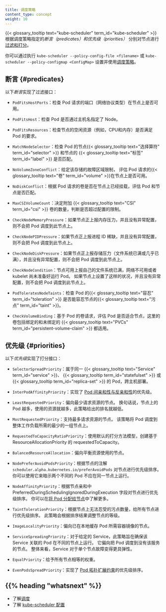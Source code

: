 ```yaml
---
title: 调度策略
content_type: concept
weight: 10
---
```

<!--  
title: Scheduling Policies
content_type: concept
weight: 10
-->

<!-- overview -->

<!--  
A scheduling Policy can be used to specify the *predicates* and *priorities*
that the {{< glossary_tooltip text="kube-scheduler" term_id="kube-scheduler" >}}
runs to [filter and score nodes](/docs/concepts/scheduling-eviction/kube-scheduler/#kube-scheduler-implementation),
respectively.
-->
{{< glossary_tooltip text="kube-scheduler" term_id="kube-scheduler" >}}
根据调度策略指定的*断言（predicates）*和*优先级（priorities）*
分别对节点进行[过滤和打分](/zh/docs/concepts/scheduling-eviction/kube-scheduler/#kube-scheduler-implementation)。

<!--  
You can set a scheduling policy by running
`kube-scheduler --policy-config-file <filename>` or
`kube-scheduler --policy-configmap <ConfigMap>`
and using the [Policy type](https://pkg.go.dev/k8s.io/kube-scheduler@v0.18.0/config/v1?tab=doc#Policy).
-->
你可以通过执行 `kube-scheduler --policy-config-file <filename>` 或
`kube-scheduler --policy-configmap <ConfigMap>` 
设置并使用[调度策略](https://pkg.go.dev/k8s.io/kube-scheduler@v0.18.0/config/v1?tab=doc#Policy)。


<!-- body -->

<!-- ## Predicates -->
## 断言    {#predicates}


<!-- The following *predicates* implement filtering: -->
以下*断言*实现了过滤接口：

<!-- 
- `PodFitsHostPorts`: Checks if a Node has free ports (the network protocol kind)
  for the Pod ports the Pod is requesting. 
-->
- `PodFitsHostPorts`：检查 Pod 请求的端口（网络协议类型）在节点上是否可用。

<!-- - `PodFitsHost`: Checks if a Pod specifies a specific Node by its hostname. -->
- `PodFitsHost`：检查 Pod 是否通过主机名指定了 Node。

<!-- 
- `PodFitsResources`: Checks if the Node has free resources (eg, CPU and Memory)
  to meet the requirement of the Pod.
-->
- `PodFitsResources`：检查节点的空闲资源（例如，CPU和内存）是否满足 Pod 的要求。

<!--  
- `MatchNodeSelector`: Checks if a Pod's Node {{< glossary_tooltip term_id="selector" >}}
   matches the Node's {{< glossary_tooltip text="label(s)" term_id="label" >}}.
-->
- `MatchNodeSelector`：检查 Pod 的节点{{< glossary_tooltip text="选择算符" term_id="selector" >}}
  和节点的 {{< glossary_tooltip text="标签" term_id="label" >}} 是否匹配。

<!--  
- `NoVolumeZoneConflict`: Evaluate if the {{< glossary_tooltip text="Volumes" term_id="volume" >}}
  that a Pod requests are available on the Node, given the failure zone restrictions for
  that storage.
-->
- `NoVolumeZoneConflict`：给定该存储的故障区域限制，
  评估 Pod 请求的{{< glossary_tooltip text="卷" term_id="volume" >}}在节点上是否可用。

<!--  
- `NoDiskConflict`: Evaluates if a Pod can fit on a Node due to the volumes it requests,
   and those that are already mounted.
-->
- `NoDiskConflict`：根据 Pod 请求的卷是否在节点上已经挂载，评估 Pod 和节点是否匹配。

<!--  
- `MaxCSIVolumeCount`: Decides how many {{< glossary_tooltip text="CSI" term_id="csi" >}}
  volumes should be attached, and whether that's over a configured limit.
-->
- `MaxCSIVolumeCount`：决定附加 {{< glossary_tooltip text="CSI" term_id="csi" >}} 卷的数量，判断是否超过配置的限制。

<!--  
- `CheckNodeMemoryPressure`: If a Node is reporting memory pressure, and there's no
  configured exception, the Pod won't be scheduled there.
-->
- `CheckNodeMemoryPressure`：如果节点正上报内存压力，并且没有异常配置，则不会把 Pod 调度到此节点上。

<!--  
- `CheckNodePIDPressure`: If a Node is reporting that process IDs are scarce, and
  there's no configured exception, the Pod won't be scheduled there.
-->
- `CheckNodePIDPressure`：如果节点正上报进程 ID 稀缺，并且没有异常配置，则不会把 Pod 调度到此节点上。

<!--  
- `CheckNodeDiskPressure`: If a Node is reporting storage pressure (a filesystem that
   is full or nearly full), and there's no configured exception, the Pod won't be
   scheduled there.
-->
- `CheckNodeDiskPressure`：如果节点正上报存储压力（文件系统已满或几乎已满），并且没有异常配置，则不会把 Pod 调度到此节点上。

<!--  
- `CheckNodeCondition`: Nodes can report that they have a completely full filesystem,
  that networking isn't available or that kubelet is otherwise not ready to run Pods.
  If such a condition is set for a Node, and there's no configured exception, the Pod
  won't be scheduled there.
-->
- `CheckNodeCondition`：节点可用上报自己的文件系统已满，网络不可用或者 kubelet 尚未准备好运行 Pod。
  如果节点上设置了这样的状况，并且没有异常配置，则不会把 Pod 调度到此节点上。

<!--  
- `PodToleratesNodeTaints`: checks if a Pod's {{< glossary_tooltip text="tolerations" term_id="toleration" >}}
  can tolerate the Node's {{< glossary_tooltip text="taints" term_id="taint" >}}.
-->
- `PodToleratesNodeTaints`：检查 Pod 的{{< glossary_tooltip text="容忍" term_id="toleration" >}}
  是否能容忍节点的{{< glossary_tooltip text="污点" term_id="taint" >}}。

<!-- 
- `CheckVolumeBinding`: Evaluates if a Pod can fit due to the volumes it requests.
  This applies for both bound and unbound
  {{< glossary_tooltip text="PVCs" term_id="persistent-volume-claim" >}}. 
-->
- `CheckVolumeBinding`：基于 Pod 的卷请求，评估 Pod 是否适合节点，这里的卷包括绑定的和未绑定的
  {{< glossary_tooltip text="PVCs" term_id="persistent-volume-claim" >}} 都适用。


<!-- ## Priorities -->
## 优先级    {#priorities}

<!-- The following *priorities* implement scoring: -->
以下*优先级*实现了打分接口：

<!--  
- `SelectorSpreadPriority`: Spreads Pods across hosts, considering Pods that
   belong to the same {{< glossary_tooltip text="Service" term_id="service" >}},
   {{< glossary_tooltip term_id="statefulset" >}} or
   {{< glossary_tooltip term_id="replica-set" >}}.
-->
- `SelectorSpreadPriority`：属于同一 {{< glossary_tooltip text="Service" term_id="service" >}}、
  {{< glossary_tooltip term_id="statefulset" >}} 或
  {{< glossary_tooltip term_id="replica-set" >}} 的 Pod，跨主机部署。

<!--  
- `InterPodAffinityPriority`: Implements preferred
  [inter pod affininity and antiaffinity](/docs/concepts/scheduling-eviction/assign-pod-node/#inter-pod-affinity-and-anti-affinity).
-->
- `InterPodAffinityPriority`：实现了 [Pod 间亲和性与反亲和性](/zh/docs/concepts/scheduling-eviction/assign-pod-node/#inter-pod-affinity-and-anti-affinity)的优先级。

<!--
- `LeastRequestedPriority`: Favors nodes with fewer requested resources. In other
  words, the more Pods that are placed on a Node, and the more resources those
  Pods use, the lower the ranking this policy will give.  
-->
- `LeastRequestedPriority`：偏向最少请求资源的节点。 
  换句话说，节点上的 Pod 越多，使用的资源就越多，此策略给出的排名就越低。

<!--  
- `MostRequestedPriority`: Favors nodes with most requested resources. This policy
  will fit the scheduled Pods onto the smallest number of Nodes needed to run your
  overall set of workloads.
-->
- `MostRequestedPriority`：支持最多请求资源的节点。
  该策略将 Pod 调度到整体工作负载所需的最少的一组节点上。

<!-- - `RequestedToCapacityRatioPriority`: Creates a requestedToCapacity based ResourceAllocationPriority using default resource scoring function shape. -->
- `RequestedToCapacityRatioPriority`：使用默认的打分方法模型，创建基于 ResourceAllocationPriority 的 requestedToCapacity。

<!-- - `BalancedResourceAllocation`: Favors nodes with balanced resource usage. -->
- `BalancedResourceAllocation`：偏向平衡资源使用的节点。

<!-- 
- `NodePreferAvoidPodsPriority`: Prioritizes nodes according to the node annotation
  `scheduler.alpha.kubernetes.io/preferAvoidPods`. You can use this to hint that
  two different Pods shouldn't run on the same Node. 
  -->
- `NodePreferAvoidPodsPriority`：根据节点的注解 `scheduler.alpha.kubernetes.io/preferAvoidPods` 对节点进行优先级排序。
  你可以使用它来暗示两个不同的 Pod 不应在同一节点上运行。

<!--  
- `NodeAffinityPriority`: Prioritizes nodes according to node affinity scheduling
   preferences indicated in PreferredDuringSchedulingIgnoredDuringExecution.
   You can read more about this in [Assigning Pods to Nodes](/docs/concepts/scheduling-eviction/assign-pod-node/).
-->
- `NodeAffinityPriority`：根据节点亲和中 PreferredDuringSchedulingIgnoredDuringExecution 字段对节点进行优先级排序。
  你可以在[将 Pod 分配给节点](/zh/docs/concepts/scheduling-eviction/assign-pod-node/)中了解更多。

<!--  
- `TaintTolerationPriority`: Prepares the priority list for all the nodes, based on
  the number of intolerable taints on the node. This policy adjusts a node's rank
  taking that list into account.
-->
- `TaintTolerationPriority`：根据节点上无法忍受的污点数量，给所有节点进行优先级排序。
  此策略会根据排序结果调整节点的等级。

<!-- 
- `ImageLocalityPriority`: Favors nodes that already have the
  {{< glossary_tooltip text="container images" term_id="image" >}} for that
  Pod cached locally.
-->
- `ImageLocalityPriority`：偏向已在本地缓存 Pod 所需容器镜像的节点。

<!-- 
- `ServiceSpreadingPriority`: For a given Service, this policy aims to make sure that
  the Pods for the Service run on different nodes. It favours scheduling onto nodes
  that don't have Pods for the service already assigned there. The overall outcome is
  that the Service becomes more resilient to a single Node failure.
-->
- `ServiceSpreadingPriority`：对于给定的 Service，此策略旨在确保该 Service 关联的 Pod 在不同的节点上运行。
  它偏向把 Pod 调度到没有该服务的节点。
  整体来看，Service 对于单个节点故障变得更具弹性。

<!-- - `EqualPriority`: Gives an equal weight of one to all nodes. -->
- `EqualPriority`：给予所有节点相等的权重。

<!-- 
- `EvenPodsSpreadPriority`: Implements preferred
  [pod topology spread constraints](/docs/concepts/workloads/pods/pod-topology-spread-constraints/).
-->
- `EvenPodsSpreadPriority`：实现了 [Pod 拓扑扩展约束](/zh/docs/concepts/workloads/pods/pod-topology-spread-constraints/)的优先级排序。



## {{% heading "whatsnext" %}}

<!--  
* Learn about [scheduling](/docs/concepts/scheduling-eviction/kube-scheduler/)
* Learn about [kube-scheduler Configuration](/docs/reference/scheduling/config/)
-->
* 了解[调度](/zh/docs/concepts/scheduling-eviction/kube-scheduler/)
* 了解 [kube-scheduler 配置](/zh/docs/reference/scheduling/config/)